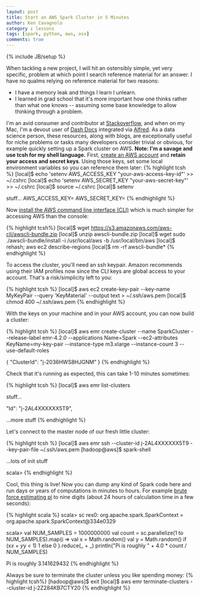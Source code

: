 ```yaml
---
layout: post
title: Start an AWS Spark Cluster in 5 Minutes
author: Ken Cavagnolo
category : lessons
tags: [spark, python, aws, osx]
comments: true
---
```


{% include JB/setup %}

<div class="blurb">

<p>When tackling a new project, I will hit an ostensibly simple, yet
very specific, problem at which point I search reference material for
an answer. I have no qualms relying on reference material for two
reasons:

<ul>
<li>I have a memory leak and things I learn I unlearn.</li>
<li>I learned in grad school that it's more important how one thinks
rather than what one knows -- assuming some base knowledge to allow
thinking through a problem.</li>
</ul>

I'm an avid consumer and contributor at <a
href="http://stackoverflow.com/" target="_blank">Stackoverflow</a>,
and when on my Mac, I'm a devout user of <a
href="https://kapeli.com/dash" target="_blank">Dash Docs</a>
integrated via <a href="https://www.alfredapp.com/"
target="_blank">Alfred</a>. As a data science person, these resources,
along with blogs, are exceptionally useful for niche problems or tasks
many developers consider trivial or obvious, for example quickly
setting up a Spark cluster on AWS. <b>Note: I'm a savage and use tcsh
for my shell language.</b> First, <a
href="https://aws-portal.amazon.com/gp/aws/developer/registration/index.html"
target="_blank">create an AWS account</a> and <b>retain your access
and secret keys</b>. Using those keys, set some local environment
variables so you can reference them later:
{% highlight tcsh %}
[local]$ echo 'setenv AWS_ACCESS_KEY "your-aws-access-key-id"' >> ~/.cshrc
[local]$ echo 'setenv AWS_SECRET_KEY "your-aws-secret-key"' >> ~/.cshrc
[local]$ source ~/.cshrc
[local]$ setenv

stuff...
AWS_ACCESS_KEY=<your key>
AWS_SECRET_KEY=<your secret>
{% endhighlight %}

Now <a href="http://aws.amazon.com/cli/" target="_blank">install the
AWS command line interface (CLI)</a> which is much simpler for
accessing AWS than the console:

{% highlight tcsh%}
[local]$ wget https://s3.amazonaws.com/aws-cli/awscli-bundle.zip
[local]$ unzip awscli-bundle.zip
[local]$ wget sudo ./awscli-bundle/install -i /usr/local/aws -b /usr/local/bin/aws
[local]$ rehash; aws ec2 describe-regions
[local]$ rm -rf awscli-bundle*
{% endhighlight %}

To access the cluster, you'll need an ssh keypair. Amazon recommends
using their IAM profiles now since the CLI keys are global access to
your account. That's a risk/simplicity left to you:

{% highlight tcsh %}
[local]$ aws ec2 create-key-pair --key-name MyKeyPair --query 'KeyMaterial' --output text > ~/.ssh/aws.pem
[local]$ chmod 400 ~/.ssh/aws.pem
{% endhighlight %}

With the keys on your machine and in your AWS account, you can now build a cluster:

{% highlight tcsh %}
[local]$ aws emr create-cluster --name SparkCluster --release-label emr-4.2.0 --applications Name=Spark --ec2-attributes KeyName=my-key-pair --instance-type m3.xlarge --instance-count 3 --use-default-roles

{
    "ClusterId": "j-2036HWS8HJGNM"
}
{% endhighlight %}

Check that it's running as expected, this can take 1-10 minutes sometimes:

{% highlight tcsh %}
[local]$ aws emr list-clusters

stuff...

"Id": "j-2AL4XXXXXX5T9",

...more stuff
{% endhighlight %}

Let's connect to the master node of our fresh little cluster:

{% highlight tcsh %}
[local]$ aws emr ssh --cluster-id j-2AL4XXXXXX5T9 --key-pair-file ~/.ssh/aws.pem
[hadoop@aws]$ spark-shell

...lots of init stuff

scala>
{% endhighlight %}

Cool, this thing is live! Now you can dump any kind of Spark code here
and run days or years of computations in minutes to hours. For example
<a href="http://spark.apache.org/examples.html" target="_blank">brute
force estimating pi</a> to nine digits (about 24 hours of calculation
time in a few seconds):

{% highlight scala %}
scala> sc
res0: org.apache.spark.SparkContext = org.apache.spark.SparkContext@334e0329

scala> val NUM_SAMPLES = 1000000000
val count = sc.parallelize(1 to NUM_SAMPLES).map{i =>
  val x = Math.random()
  val y = Math.random()
  if (x*x + y*y < 1) 1 else 0
}.reduce(_ + _)
println("Pi is roughly " + 4.0 * count / NUM_SAMPLES)

Pi is roughly 3.141629432
{% endhighlight %}

Always be sure to terminate the cluster unless you like spending money:
{% highlight tcsh%}
[hadoop@aws]$ exit
[local]$ aws emr terminate-clusters --cluster-id j-2Z284KB7CTY20
{% endhighlight %}

</div>
